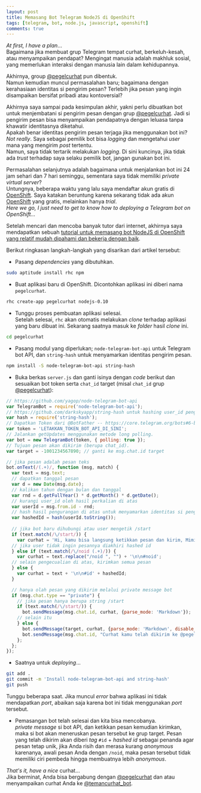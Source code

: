 ```yaml
---
layout: post
title: Memasang Bot Telegram NodeJS di OpenShift
tags: [telegram, bot, node.js, javascript, openshift]
comments: true
---
```


_At first, I have a plan_...  
Bagaimana jika membuat grup Telegram tempat curhat, berkeluh-kesah, atau menyampaikan pendapat? Mengingat manusia adalah makhluk sosial, yang memerlukan interaksi dengan manusia lain dalam kehidupannya. 

Akhirnya, group [@pegelcurhat](https://telegram.me/pegelcurhat) pun dibentuk.  
Namun kemudian muncul permasalahan baru; bagaimana dengan kerahasiaan identitas si pengirim pesan? Terlebih jika pesan yang ingin disampaikan bersifat pribadi atau kontoversial?  

Akhirnya saya sampai pada kesimpulan akhir, yakni perlu dibuatkan bot untuk menjembatani si pengirim pesan dengan grup [@pegelcurhat](https://telegram.me/pegelcurhat). Jadi si pengirim pesan bisa menyampaikan pendapatnya dengan leluasa tanpa khawatir identitasnya diketahui.  
Apakah benar identitas pengirim pesan terjaga jika menggunakan bot ini?  
_Not really_. Saya sebagai pemilik bot bisa _logging_ dan mengetahui _user_ mana yang mengirim _post_ tertentu.  
Namun, saya tidak tertarik melakukan _logging_. Di sini kuncinya, jika tidak ada _trust_ terhadap saya selaku pemilik bot, jangan gunakan bot ini.

Permasalahan selanjutnya adalah bagaimana untuk menjalankan bot ini 24 jam sehari dan 7 hari seminggu, sementara saya tidak memiliki _private virtual server_?  
Untungnya, beberapa waktu yang lalu saya mendaftar akun gratis di [OpenShift](https://www.openshift.com/). Saya katakan beruntung karena sekarang tidak ada akun [OpenShift](https://www.openshift.com/) yang gratis, melainkan hanya _trial_.  
_Here we go, I just need to get to know how to deploying a Telegram bot on OpenShift..._

Setelah mencari dan mencoba banyak tutor dari internet, akhirnya saya mendapatkan sebuah [tutorial untuk memasang bot NodeJS di OpenShift yang relatif mudah dipahami dan bekerja dengan baik](https://github.com/ilbonte/node-telegram-bot-starter-kit).

Berikut ringkasan langkah-langkah yang disarikan dari artikel tersebut:
 
- Pasang _dependencies_ yang dibutuhkan.  

```sh
sudo aptitude install rhc npm
```

- Buat aplikasi baru di OpenShift. Dicontohkan aplikasi ini diberi nama `pegelcurhat`.  

```sh
rhc create-app pegelcurhat nodejs-0.10
```

- Tunggu proses pembuatan aplikasi selesai.  
Setelah selesai, `rhc` akan otomatis melakukan _clone_ terhadap aplikasi yang baru dibuat ini. Sekarang saatnya masuk ke _folder_ hasil _clone_ ini. 
 
```sh
cd pegelcurhat
```

- Pasang modul yang diperlukan; `node-telegram-bot-api` untuk Telegram bot API, dan `string-hash` untuk menyamarkan identitas pengirim pesan.  

```sh
npm install -S node-telegram-bot-api string-hash
``` 

- Buka berkas `server.js` dan ganti isinya dengan _code_ berikut dan sesuaikan bot token serta `chat_id` target (misal `chat_id` grup [@pegelcurhat](https://telegram.me/pegelcurhat)):  

```javascript  
// https://github.com/yagop/node-telegram-bot-api  
var TelegramBot = require('node-telegram-bot-api');  
// https://github.com/darkskyapp/string-hash untuk hashing user_id pengirim pesan.  
var hash = require('string-hash');  
// Dapatkan Token dari @BotFather -- https://core.telegram.org/bots#6-botfather  
var token = 'LETAKKAN_TOKEN_BOT_API_DI_SINI';  
// Jalankan getUpdates menggunakan metode long polling.  
var bot = new TelegramBot(token, { polling: true });  
// Tujuan pesan akan dikirim (berupa chat_id).  
var target = -1001234567890; // ganti ke msg.chat.id target  

// jika pesan adalah pesan teks
bot.onText(/(.+)/, function (msg, match) {
  var text = msg.text; 
  // dapatkan tanggal pesan
  var d = new Date(msg.date);
  // kalikan tahun dengan bulan dan tanggal
  var rnd = d.getFullYear() * d.getMonth() * d.getDate();
  // kurangi user_id oleh hasil perkalian di atas
  var userId = msg.from.id - rnd;
  // hash hasil pengurangan di atas untuk menyamarkan identitas si pengirim pesan
  var hashedId = hash(userId.toString());
  
  // jika bot baru dihubungi atau user mengetik /start
  if (text.match(/\/start/)) {
    var curhat = 'Hi, kamu bisa langsung ketikkan pesan dan kirim, Mimin akan teruskan pesan kamu ke @pegelcurhat.\n\nJika kamu ingin _anonymous_, awali pesan kamu dengan `/noid`.';  
  // jika user tidak ingin pesannya diakhiri hashed id
  } else if (text.match(/\/noid (.+)/)) {
    var curhat = text.replace("/noid ", "") + '\n\n#noid';
  // selain pengecualian di atas, kirimkan semua pesan
  } else {
    var curhat = text + '\n\n#id' + hashedId;
  }

  // hanya olah pesan yang dikirim melalui private message bot
  if (msg.chat.type == "private") {
    // jika pesan hanya berupa string /start
    if (text.match(/\/start/)) {
      bot.sendMessage(msg.chat.id, curhat, {parse_mode: 'Markdown'});
    // selain itu
    } else {
      bot.sendMessage(target, curhat, {parse_mode: 'Markdown', disable_web_page_preview: 'true'});
      bot.sendMessage(msg.chat.id, "Curhat kamu telah dikirim ke @pegelcurhat 😊");
    };
  };
});

```
- Saatnya untuk _deploying_...  

```sh
git add .
git commit -m 'Install node-telegram-bot-api and string-hash' 
git push
```

Tunggu beberapa saat. Jika muncul _error_ bahwa aplikasi ini tidak mendapatkan _port_, abaikan saja karena bot ini tidak menggunakan _port_ tersebut.  

- Pemasangan bot telah selesai dan kita bisa mencobanya.  
_private message_ si bot API, dan ketikkan pesan kemudian kirimkan, maka si bot akan meneruskan pesan tersebut ke grup target. Pesan yang telah dikirim akan diberi _tag_ `#id` + _hashed id_ sebagai penanda agar pesan tetap unik, jika Anda risih dan merasa kurang _anonymous_ karenanya, awali pesan Anda dengan `/noid`, maka pesan tersebut tidak memiliki ciri pembeda hingga membuatnya lebih _anonymous_. 

_That's it, have a nice_ curhat...  
Jika berminat, Anda bisa bergabung dengan [@pegelcurhat](https://telegram.me/pegelcurhat) dan atau menyampaikan curhat Anda ke [@temancurhat_bot](https://telegram.me/temancurhat_bot).

